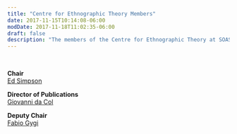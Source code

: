 ```yaml
---
title: "Centre for Ethnographic Theory Members"
date: 2017-11-15T10:14:08-06:00
modDate: 2017-11-18T11:02:35-06:00
draft: false
description: "The members of the Centre for Ethnographic Theory at SOAS University of London"
---
```


&nbsp;

**Chair**\
[Ed Simpson](https://www.soas.ac.uk/staff/staff36082.php)

**Director of Publications**\
[Giovanni da Col](https://www.soas.ac.uk/staff/staff108375.php)

**Deputy Chair**\
[Fabio Gygi](https://www.soas.ac.uk/staff/staff86375.php)
